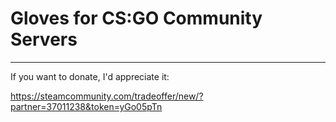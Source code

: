 # Gloves for CS:GO Community Servers

--------------------

If you want to donate, I'd appreciate it:

https://steamcommunity.com/tradeoffer/new/?partner=37011238&token=yGo05pTn
